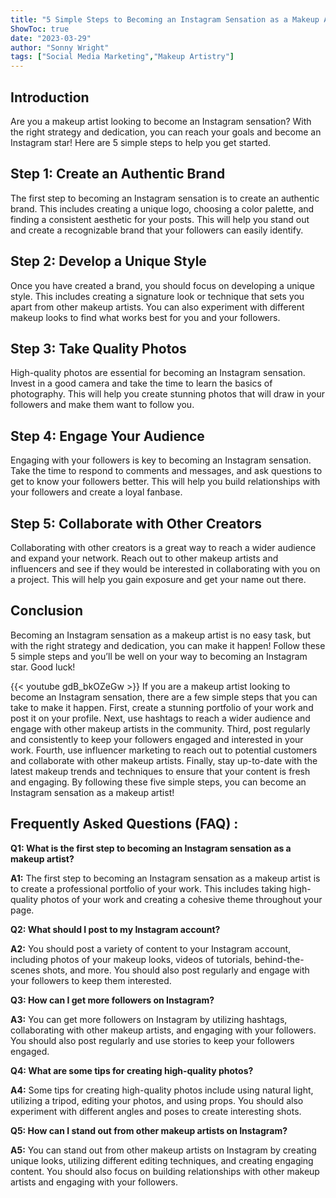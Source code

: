 ```yaml
---
title: "5 Simple Steps to Becoming an Instagram Sensation as a Makeup Artist!"
ShowToc: true 
date: "2023-03-29"
author: "Sonny Wright" 
tags: ["Social Media Marketing","Makeup Artistry"]
---
```

## Introduction
Are you a makeup artist looking to become an Instagram sensation? With the right strategy and dedication, you can reach your goals and become an Instagram star! Here are 5 simple steps to help you get started. 

## Step 1: Create an Authentic Brand
The first step to becoming an Instagram sensation is to create an authentic brand. This includes creating a unique logo, choosing a color palette, and finding a consistent aesthetic for your posts. This will help you stand out and create a recognizable brand that your followers can easily identify. 

## Step 2: Develop a Unique Style
Once you have created a brand, you should focus on developing a unique style. This includes creating a signature look or technique that sets you apart from other makeup artists. You can also experiment with different makeup looks to find what works best for you and your followers. 

## Step 3: Take Quality Photos
High-quality photos are essential for becoming an Instagram sensation. Invest in a good camera and take the time to learn the basics of photography. This will help you create stunning photos that will draw in your followers and make them want to follow you. 

## Step 4: Engage Your Audience
Engaging with your followers is key to becoming an Instagram sensation. Take the time to respond to comments and messages, and ask questions to get to know your followers better. This will help you build relationships with your followers and create a loyal fanbase. 

## Step 5: Collaborate with Other Creators
Collaborating with other creators is a great way to reach a wider audience and expand your network. Reach out to other makeup artists and influencers and see if they would be interested in collaborating with you on a project. This will help you gain exposure and get your name out there. 

## Conclusion
Becoming an Instagram sensation as a makeup artist is no easy task, but with the right strategy and dedication, you can make it happen! Follow these 5 simple steps and you’ll be well on your way to becoming an Instagram star. Good luck!

{{< youtube gdB_bkOZeGw >}} 
If you are a makeup artist looking to become an Instagram sensation, there are a few simple steps that you can take to make it happen. First, create a stunning portfolio of your work and post it on your profile. Next, use hashtags to reach a wider audience and engage with other makeup artists in the community. Third, post regularly and consistently to keep your followers engaged and interested in your work. Fourth, use influencer marketing to reach out to potential customers and collaborate with other makeup artists. Finally, stay up-to-date with the latest makeup trends and techniques to ensure that your content is fresh and engaging. By following these five simple steps, you can become an Instagram sensation as a makeup artist!

## Frequently Asked Questions (FAQ) :
**Q1: What is the first step to becoming an Instagram sensation as a makeup artist?**

**A1:** The first step to becoming an Instagram sensation as a makeup artist is to create a professional portfolio of your work. This includes taking high-quality photos of your work and creating a cohesive theme throughout your page.

**Q2: What should I post to my Instagram account?**

**A2:** You should post a variety of content to your Instagram account, including photos of your makeup looks, videos of tutorials, behind-the-scenes shots, and more. You should also post regularly and engage with your followers to keep them interested.

**Q3: How can I get more followers on Instagram?**

**A3:** You can get more followers on Instagram by utilizing hashtags, collaborating with other makeup artists, and engaging with your followers. You should also post regularly and use stories to keep your followers engaged.

**Q4: What are some tips for creating high-quality photos?**

**A4:** Some tips for creating high-quality photos include using natural light, utilizing a tripod, editing your photos, and using props. You should also experiment with different angles and poses to create interesting shots.

**Q5: How can I stand out from other makeup artists on Instagram?**

**A5:** You can stand out from other makeup artists on Instagram by creating unique looks, utilizing different editing techniques, and creating engaging content. You should also focus on building relationships with other makeup artists and engaging with your followers.


